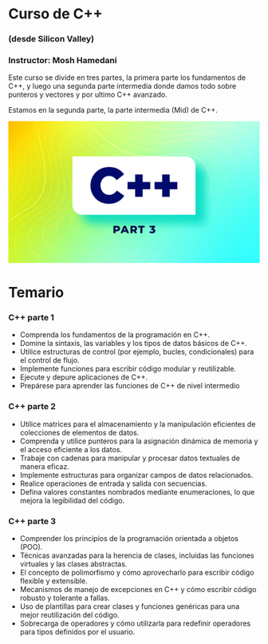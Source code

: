 # Curso de C++

### (desde Silicon Valley)

### Instructor: Mosh Hamedani

Este curso se divide en tres partes, la primera parte los fundamentos de C++, y luego una segunda parte intermedia donde damos todo sobre punteros y vectores y por ultimo C++ avanzado.

Estamos en la segunda parte, la parte intermedia (Mid) de C++.

![Curso de C++ (parte 3)](./C++%20Part%203.jpg)

# Temario

### C++ parte 1

- Comprenda los fundamentos de la programación en C++.
- Domine la sintaxis, las variables y los tipos de datos básicos de C++.
- Utilice estructuras de control (por ejemplo, bucles, condicionales) para el control de flujo.
- Implemente funciones para escribir código modular y reutilizable.
- Ejecute y depure aplicaciones de C++.
- Prepárese para aprender las funciones de C++ de nivel intermedio

### C++ parte 2

- Utilice matrices para el almacenamiento y la manipulación eficientes de colecciones de elementos de datos.
- Comprenda y utilice punteros para la asignación dinámica de memoria y el acceso eficiente a los datos.
- Trabaje con cadenas para manipular y procesar datos textuales de manera eficaz.
- Implemente estructuras para organizar campos de datos relacionados.
- Realice operaciones de entrada y salida con secuencias.
- Defina valores constantes nombrados mediante enumeraciones, lo que mejora la legibilidad del código.

### C++ parte 3

- Comprender los principios de la programación orientada a objetos (POO).
- Técnicas avanzadas para la herencia de clases, incluidas las funciones virtuales y las clases abstractas.
- El concepto de polimorfismo y cómo aprovecharlo para escribir código flexible y extensible.
- Mecanismos de manejo de excepciones en C++ y cómo escribir código robusto y tolerante a fallas.
- Uso de plantillas para crear clases y funciones genéricas para una mejor reutilización del código.
- Sobrecarga de operadores y cómo utilizarla para redefinir operadores para tipos definidos por el usuario.
